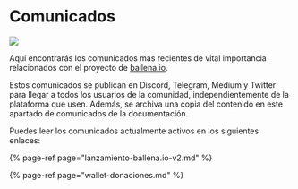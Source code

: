 # Comunicados

![](../.gitbook/assets/image%20%2850%29.png)



Aquí encontrarás los comunicados más recientes de vital importancia relacionados con el proyecto de [ballena.io](https://ballena.io/).

Estos comunicados se publican en Discord, Telegram, Medium y Twitter para llegar a todos los usuarios de la comunidad, independientemente de la plataforma que usen. Además, se archiva una copia del contenido en este apartado de comunicados de la documentación.

Puedes leer los comunicados actualmente activos en los siguientes enlaces:

{% page-ref page="lanzamiento-ballena.io-v2.md" %}

{% page-ref page="wallet-donaciones.md" %}






